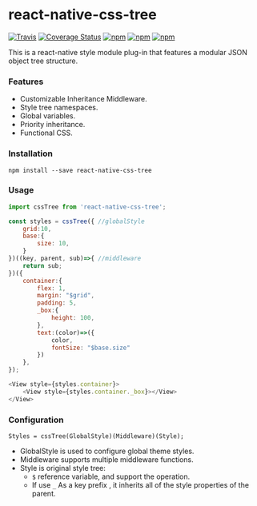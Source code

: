 # react-native-css-tree
[![Travis](https://img.shields.io/travis/unadlib/react-native-css-tree.svg)](https://travis-ci.org/unadlib/react-native-css-tree)
[![Coverage Status](https://coveralls.io/repos/github/unadlib/react-native-css-tree/badge.svg?branch=master)](https://coveralls.io/github/unadlib/react-native-css-tree?branch=master)
[![npm](https://img.shields.io/npm/l/react-native-css-tree.svg)](https://www.npmjs.com/package/react-native-css-tree)
[![npm](https://img.shields.io/npm/v/react-native-css-tree.svg)](https://www.npmjs.com/package/react-native-css-tree)
[![npm](https://img.shields.io/npm/dt/react-native-css-tree.svg)](https://www.npmjs.com/package/react-native-css-tree)

This is a react-native style module plug-in that features a modular JSON object tree structure.

### Features

   * Customizable Inheritance Middleware.
   * Style tree namespaces.
   * Global variables.
   * Priority inheritance.
   * Functional CSS.

### Installation
```shell
npm install --save react-native-css-tree
```
### Usage
```javascript
import cssTree from 'react-native-css-tree';

const styles = cssTree({ //globalStyle
    grid:10,
    base:{
        size: 10,
    }
})((key, parent, sub)=>{ //middleware
    return sub;
})({
    container:{
        flex: 1,
        margin: "$grid",
        padding: 5,
        _box:{
            height: 100,
        },
        text:(color)=>({
            color,
            fontSize: "$base.size"
        })
    },
});

<View style={styles.container}>
    <View style={styles.container._box}></View>
</View>
```
### Configuration

    Styles = cssTree(GlobalStyle)(Middleware)(Style);

* GlobalStyle is used to configure global theme styles.
* Middleware supports multiple middleware functions.
* Style is original style tree:
    * `$` reference variable, and support the operation.
    *  If use `_` As a key prefix , it inherits all of the style properties of the parent.




